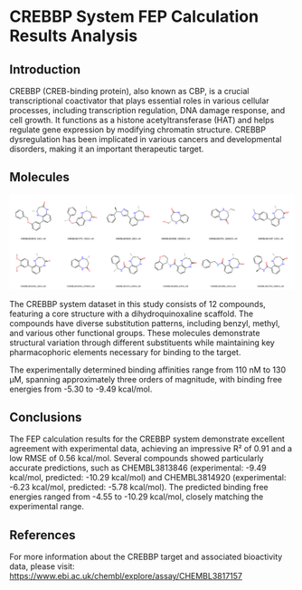 # CREBBP System FEP Calculation Results Analysis

## Introduction

CREBBP (CREB-binding protein), also known as CBP, is a crucial transcriptional coactivator that plays essential roles in various cellular processes, including transcription regulation, DNA damage response, and cell growth. It functions as a histone acetyltransferase (HAT) and helps regulate gene expression by modifying chromatin structure. CREBBP dysregulation has been implicated in various cancers and developmental disorders, making it an important therapeutic target.

## Molecules

![Molecular structures of representative compounds](mol_grid.png)

The CREBBP system dataset in this study consists of 12 compounds, featuring a core structure with a dihydroquinoxaline scaffold. The compounds have diverse substitution patterns, including benzyl, methyl, and various other functional groups. These molecules demonstrate structural variation through different substituents while maintaining key pharmacophoric elements necessary for binding to the target.

The experimentally determined binding affinities range from 110 nM to 130 μM, spanning approximately three orders of magnitude, with binding free energies from -5.30 to -9.49 kcal/mol.

## Conclusions

The FEP calculation results for the CREBBP system demonstrate excellent agreement with experimental data, achieving an impressive R² of 0.91 and a low RMSE of 0.56 kcal/mol. Several compounds showed particularly accurate predictions, such as CHEMBL3813846 (experimental: -9.49 kcal/mol, predicted: -10.29 kcal/mol) and CHEMBL3814920 (experimental: -6.23 kcal/mol, predicted: -5.78 kcal/mol). The predicted binding free energies ranged from -4.55 to -10.29 kcal/mol, closely matching the experimental range.

## References

For more information about the CREBBP target and associated bioactivity data, please visit:
https://www.ebi.ac.uk/chembl/explore/assay/CHEMBL3817157 